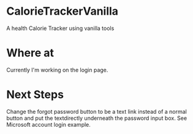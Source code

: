 # CalorieTrackerVanilla
A health Calorie Tracker using vanilla tools

# Where at
Currently I'm working on the login page.

# Next Steps
Change the forgot password button to be a text link instead of a normal button and put the textdirectly underneath the password input box. See Microsoft account login example.